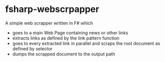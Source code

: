 # fsharp-webscrpapper

A simple web scrapper written in F# which
- goes to a main Web Page containing news or other links
- extracts links as defined by the link pattern function
- goes to every extracted link in parallel and scraps the root document as defined by selector
- dumps the scrapped document to the output path

